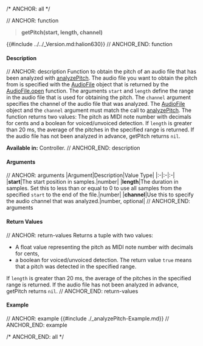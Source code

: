 /* ANCHOR: all */

// ANCHOR: function
>**getPitch(start, length, channel)**

{{#include ../../_Version.md:halion630}}
// ANCHOR_END: function

#### Description

// ANCHOR: description
Function to obtain the pitch of an audio file that has been analyzed with [analyzePitch](./analyzePitch.md). The audio file you want to obtain the pitch from is specified with the [AudioFile](./Audio-File.md) object that is returned by the [AudioFile.open](./AudioFileopen.md) function. The arguments ``start`` and ``length`` define the range in the audio file that is used for obtaining the pitch. The ``channel`` argument specifies the channel of the audio file that was analyzed. The [AudioFile](./Audio-File.md) object and the ``channel`` argument must match the call to [analyzePitch](./analyzePitch.md). The function returns two values: The pitch as MIDI note number with decimals for cents and a boolean for voiced/unvoiced detection. If ``length`` is greater than 20 ms, the average of the pitches in the specified range is returned. If the audio file has not been analyzed in advance, getPitch returns ``nil``.

**Available in:** Controller.
// ANCHOR_END: description

#### Arguments

// ANCHOR: arguments
|Argument|Description|Value Type|
|:-|:-|:-|
|**start**|The start position in samples.|number|
|**length**|The duration in samples. Set this to less than or equal to 0 to use all samples from the specified ``start`` to the end of the file.|number|
|**channel**|Use this to specify the audio channel that was analyzed.|number, optional|
// ANCHOR_END: arguments

#### Return Values

// ANCHOR: return-values
Returns a tuple with two values:

* A float value representing the pitch as MIDI note number with decimals for cents,
* a boolean for voiced/unvoiced detection. The return value ``true`` means that a pitch was detected in the specified range.

If ``length`` is greater than 20 ms, the average of the pitches in the specified range is returned. If the audio file has not been analyzed in advance, getPitch returns ``nil``.
// ANCHOR_END: return-values

#### Example

// ANCHOR: example
{{#include ./_analyzePitch-Example.md}}
// ANCHOR_END: example

/* ANCHOR_END: all */